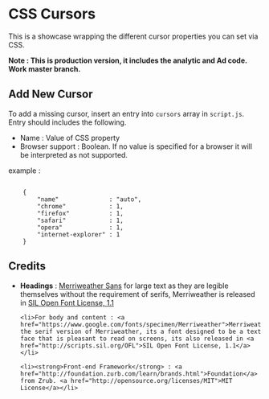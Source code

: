 CSS Cursors
================

This is a showcase wrapping the different cursor properties you can set via CSS.

<strong>Note : This is production version, it includes the analytic and Ad code. Work master branch.</strong>

Add New Cursor
--------------

To add a missing cursor, insert an entry into <code>cursors</code> array in <code>script.js</code>. <br/>
Entry should includes the following.
<ul>
	<li>Name : Value of CSS property</li>
	<li>Browser support : Boolean. If no value is specified for a browser it will be interpreted as not supported.</li>
</ul>

example :
<pre><code>
	{ 
		"name" 				: "auto", 
		"chrome" 			: 1, 
		"firefox"	    	: 1, 
		"safari"			: 1, 
		"opera" 			: 1, 
		"internet-explorer" : 1
	}
</code></pre>

Credits
-------
<ul>
	<li><strong>Headings</strong> : <a href="https://www.google.com/fonts/specimen/Merriweather+Sans">Merriweather Sans</a> for large text as they are legible themselves without the requirement of serifs, Merriweather is released in <a href="http://scripts.sil.org/OFL">SIL Open Font License, 1.1</a></li>

	<li>For body and content : <a href="https://www.google.com/fonts/specimen/Merriweather">Merriweather</a> the serif version of Merriweather, its a font designed to be a text face that is pleasant to read on screens, its also released in <a href="http://scripts.sil.org/OFL">SIL Open Font License, 1.1</a></li>

	<li><strong>Front-end Framework</strong> : <a href="http://foundation.zurb.com/learn/brands.html">Foundation</a> from Zrub. <a href="http://opensource.org/licenses/MIT">MIT License</a></li>
</ul>
